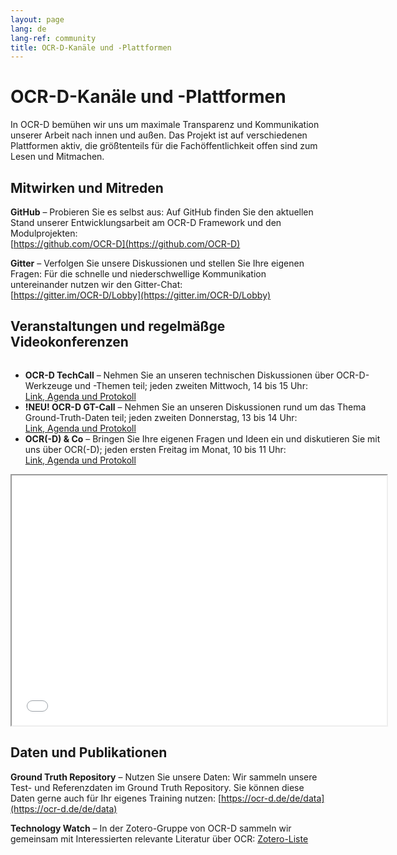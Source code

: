 ```yaml
---
layout: page
lang: de
lang-ref: community
title: OCR-D-Kanäle und -Plattformen
---
```


# OCR-D-Kanäle und -Plattformen

In OCR-D bemühen wir uns um maximale Transparenz und Kommunikation unserer Arbeit nach innen und außen. Das Projekt ist auf verschiedenen Plattformen aktiv,
die größtenteils für die Fachöffentlichkeit offen sind zum Lesen und Mitmachen.

## Mitwirken und Mitreden
**GitHub** – Probieren Sie es selbst aus: Auf GitHub finden Sie den aktuellen Stand unserer Entwicklungsarbeit am OCR-D Framework und den Modulprojekten:  
[https://github.com/OCR-D](https://github.com/OCR-D)

**Gitter** – Verfolgen Sie unsere Diskussionen und stellen Sie Ihre eigenen Fragen: Für die schnelle und niederschwellige Kommunikation untereinander nutzen wir den Gitter-Chat:  
[https://gitter.im/OCR-D/Lobby](https://gitter.im/OCR-D/Lobby)


## Veranstaltungen und regelmäßge Videokonferenzen
<div class="columns">
	<main class="container content column" aria-label="Content">
		<div class="tile is-ancestor">
			<div class="tile is-parent">
				<article class="tile is-child box has-text-alligned">
					<ul>
					<li>
						<strong>OCR-D TechCall</strong> – Nehmen Sie an unseren technischen Diskussionen über OCR-D-Werkzeuge und -Themen teil; jeden zweiten Mittwoch, 14 bis 15 Uhr:
						<a href="https://pad.gwdg.de/75dyxG6gS-e0Q04_fpm-ng">Link,&nbsp;Agenda&nbsp;und&nbsp;Protokoll</a>
					</li>
					<li>
						<strong>!NEU! OCR-D GT-Call</strong> – Nehmen Sie an unseren Diskussionen rund um das Thema Ground-Truth-Daten teil; jeden zweiten Donnerstag, 13 bis 14 Uhr:
						<a href="https://pad.gwdg.de/3mceR3VcSUOJSFVnazaiig">Link,&nbsp;Agenda&nbsp;und&nbsp;Protokoll</a>
					</li>
					<li>
						<strong>OCR(-D) & Co</strong> – Bringen Sie Ihre eigenen Fragen und Ideen ein und diskutieren Sie mit uns über OCR(-D); jeden ersten Freitag im Monat, 10 bis 11 Uhr:
						<a href="https://pad.gwdg.de/4DOfRl42RIeAQYDaimFx-w">Link,&nbsp;Agenda&nbsp;und&nbsp;Protokoll</a>
					</li>
					</ul>
				</article>
			</div>
			<div class="tile is-parent">
				<article class="tile is-child box has-text-alligned">
					<iframe src="/ocrd-calendar.html" width="600" height="400" ></iframe>
				</article>
			</div>
		</div>
	</main>
</div>

## Daten und Publikationen

**Ground Truth Repository** – Nutzen Sie unsere Daten: Wir sammeln unsere Test- und Referenzdaten im Ground Truth Repository. Sie können diese Daten gerne auch für Ihr eigenes Training nutzen: 
[https://ocr-d.de/de/data](https://ocr-d.de/de/data)

**Technology Watch** – In der Zotero-Gruppe von OCR-D sammeln wir gemeinsam mit Interessierten relevante Literatur über OCR:
[Zotero-Liste](https://www.zotero.org/groups/ocr-d)
